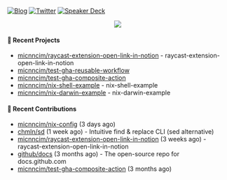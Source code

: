 [![Blog](https://img.shields.io/badge/Blog-0?style=flat-square&logo=gatsby&color=181717&logoColor=white)](https://micnncim.com)
[![Twitter](https://img.shields.io/badge/Twitter-0?style=flat-square&logo=twitter&color=1DA1F2&logoColor=white)](https://twitter.com/micnncim)
[![Speaker Deck](https://img.shields.io/badge/Speaker_Deck-0?style=flat-square&logo=speaker-deck&color=009287&logoColor=white)](https://speakerdeck.com/micnncim)

<p align="center">
<img src="https://github-readme-stats.vercel.app/api?username=micnncim&show_icons=true&count_private=true" />
</p>

#### 🍎 Recent Projects

- [micnncim/raycast-extension-open-link-in-notion](https://github.com/micnncim/raycast-extension-open-link-in-notion) - raycast-extension-open-link-in-notion
- [micnncim/test-gha-reusable-workflow](https://github.com/micnncim/test-gha-reusable-workflow)
- [micnncim/test-gha-composite-action](https://github.com/micnncim/test-gha-composite-action)
- [micnncim/nix-shell-example](https://github.com/micnncim/nix-shell-example) - nix-shell-example
- [micnncim/nix-darwin-example](https://github.com/micnncim/nix-darwin-example) - nix-darwin-example

#### 🌱 Recent Contributions

- [micnncim/nix-config](https://github.com/micnncim/nix-config) (3 days ago)
- [chmln/sd](https://github.com/chmln/sd) (1 week ago) - Intuitive find &amp; replace CLI (sed alternative)
- [micnncim/raycast-extension-open-link-in-notion](https://github.com/micnncim/raycast-extension-open-link-in-notion) (3 weeks ago) - raycast-extension-open-link-in-notion
- [github/docs](https://github.com/github/docs) (3 months ago) - The open-source repo for docs.github.com
- [micnncim/test-gha-composite-action](https://github.com/micnncim/test-gha-composite-action) (3 months ago)
